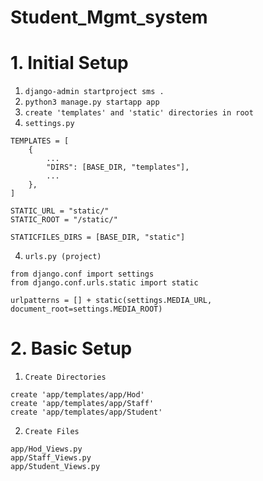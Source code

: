# Student_Mgmt_system

# 1. Initial Setup

1. `django-admin startproject sms .`
2. `python3 manage.py startapp app`
3. `create 'templates' and 'static' directories in root`
3. `settings.py`
```
TEMPLATES = [
    {
        ...
        "DIRS": [BASE_DIR, "templates"],
        ...
    },
]

STATIC_URL = "static/"
STATIC_ROOT = "/static/"

STATICFILES_DIRS = [BASE_DIR, "static"]
```
4. `urls.py (project)`
```
from django.conf import settings
from django.conf.urls.static import static

urlpatterns = [] + static(settings.MEDIA_URL, document_root=settings.MEDIA_ROOT)
```

# 2. Basic Setup
1. `Create Directories`
```
create 'app/templates/app/Hod'
create 'app/templates/app/Staff'
create 'app/templates/app/Student'
```
2. `Create Files`
```
app/Hod_Views.py
app/Staff_Views.py
app/Student_Views.py
```

